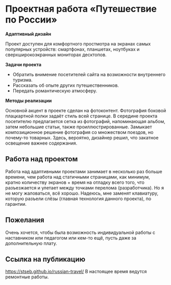 # Проектная работа «Путешествие по России»

**Адаптивный дизайн**

Проект доступен для комфортного простмотра на экранах самых популярных устройств: смартфонах, планшетах, ноутбуках и сверхширокоэкранных мониторах десктопов.

**Задачи проекта**

* Обратить внимение посетителей сайта на возможности внутреннего туризма.
* Рассказать об опыте других путешественников.
* Передать романтическую атмосферу.

**Методы реализации**

Основной акцент в проекте сделан на фотоконтент. 
Фотография боковой плацкартной полки задаёт стиль всей странице. 
В середине проекта посетителю предлагается сетка из фотографий, напоминающая альбом, затем небольшие статьи, также проиллюстрированные. Замыкает композиционное решение фотография со множеством поездов, но почему-то товарных. Здесь, вероятно, дизайнер решил, что закатное освещение важнее содержания.

## Работа над проектом

Работа над адаптивными проектами занимает в несколько раз больше времени, чем работа над статичными страницами, как минимум, кратно количеству экранов + время на отладку всего того, что разъезжается и улетает между точками перелома (разработчика). Но я не могу жаловаться, всё хорошо. Надеюсь, мне заменят клавиатуру, которую разъели слёзы (главная технология данного проекта), по гарантии.


## Пожелания

Очень хочется, чтобы была возможность индивидуальной работы с наставником или педагогом или кем-то ещё, пусть даже за дополнительную плату.

## Ссылка на публикацию

https://stseb.github.io/russian-travel/ 
В настоящее время ведутся ремонтные работы.

